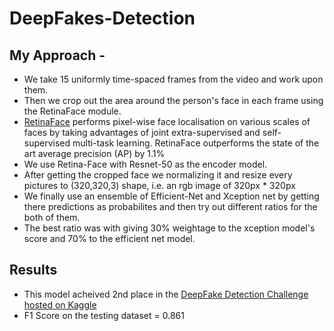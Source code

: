 # DeepFakes-Detection

## My Approach -

- We take 15 uniformly time-spaced frames from the video and work upon them.
- Then we crop out the area around the person's face in each frame using the RetinaFace module.
- [RetinaFace](https://github.com/serengil/retinaface#:~:text=RetinaFace%20is%20a%20deep%20learning,is%20mainly%20based%20on%20mxnet) performs pixel-wise face localisation on various scales of faces by taking advantages of joint extra-supervised and self-supervised multi-task learning. RetinaFace outperforms the state of the art average precision (AP) by 1.1% 
- We use Retina-Face with Resnet-50 as the encoder model.
- After getting the cropped face we normalizing it and resize every pictures to (320,320,3) shape, i.e. an rgb image of 320px * 320px
- We finally use an ensemble of Efficient-Net and Xception net by getting there predictions as probabilites and then try out different ratios for the both of them.
- The best ratio was with giving 30% weightage to the xception model's score and 70% to the efficient net model.

## Results
- This model acheived 2nd place in the [DeepFake Detection Challenge hosted on Kaggle](https://www.kaggle.com/competitions/deepfake-detection/overview)
- F1 Score on the testing dataset = 0.861
